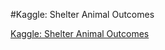 #Kaggle: Shelter Animal Outcomes


[Kaggle: Shelter Animal Outcomes](https://www.kaggle.com/c/shelter-animal-outcomes)
